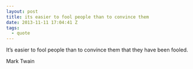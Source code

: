 ```yaml
---
layout: post
title: its easier to fool people than to convince them
date: 2013-11-11 17:04:41 Z
tags:
  - quote
---
```

It’s easier to fool people than to convince them that they have been fooled.

Mark Twain

